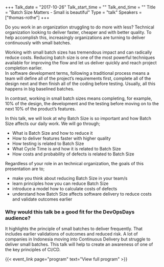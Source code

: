 +++
Talk_date = "2017-10-26"
Talk_start_time = ""
Talk_end_time = ""
Title = "Batch Size Matters - Small is beautiful"
Type = "talk"
Speakers = ["thomas-rothe"]
+++

Do you work in an organization struggling to do more with less? Technical organization looking to deliver faster, cheaper and with better quality. To help accomplish this, increasingly organizations are turning to deliver continuously with small batches.  

Working with small batch sizes has tremendous impact and can radically reduce costs. Reducing batch size is one of the most powerful techniques available for improving the flow and let us deliver quickly and reach project completion earlier.  
In software development terms, following a traditional process means a team will define all of the project’s requirements first, complete all of the design next and then finish all of the coding before testing. Usually, all this happens in big baselined batches.

In contrast, working in small batch sizes means completing, for example, 10% of the design, the development and the testing before moving on to the next 10% of the product’s features.

In this talk, we will look at why Batch Size is so important and how Batch Size affects our daily work. We will go through;
<ul>
	<li>What is Batch Size and how to reduce it</li>
	<li>How to deliver features faster with higher quality</li>
	<li>How testing is related to Batch Size</li>
	<li>What Cycle Time is and how it is related to Batch Size</li>
	<li>How costs and probability of defects is related to Batch Size</li>
</ul>

Regardless of your role in an technical organization, the goals of this presentation are to;
<ul>
	<li>make you think about reducing Batch Size in your team/s</li>
	<li>learn principles how you can reduce Batch Size</li>
	<li>introduce a model how to calculate costs of defects</li>
	<li>understand how Batch Size affects software delivery to reduce costs and validate outcomes earlier</li>
</ul>

### Why would this talk be a good fit for the DevOpsDays audience?

It highlights the principle of small batches to deliver frequently. That includes earlier validations of outcomes and reduced risk. A lot of companies in Indonesia moving into Continuous Delivery but struggle to deliver small batches.
This talk will help to create an awareness of one of the key principles of CI/CD.

{{< event_link page="program" text="View full program" >}}
